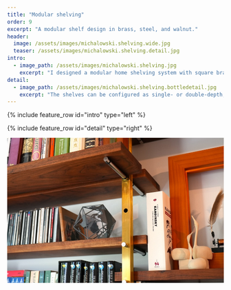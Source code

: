 ```yaml
---
title: "Modular shelving"
order: 9
excerpt: "A modular shelf design in brass, steel, and walnut."
header:
  image: /assets/images/michalowski.shelving.wide.jpg
  teaser: /assets/images/michalowski.shelving.detail.jpg
intro:
  - image_path: /assets/images/michalowski.shelving.jpg
    excerpt: "I designed a modular home shelving system with square brass tubes as vertical posts, stainless steel shafts as horizontal supports, and walnut planks."
detail:
  - image_path: /assets/images/michalowski.shelving.bottledetail.jpg
    excerpt: "The shelves can be configured as single- or double-depth, and can be customized to fit a space and to align with adjacent furniture."
---
```


{% include feature_row id="intro" type="left" %}

{% include feature_row id="detail" type="right" %}

![Shelving](/assets/images/michalowski.shelving.detail.jpg)
